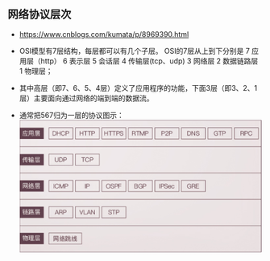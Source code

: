 ## 网络协议层次
- https://www.cnblogs.com/kumata/p/8969390.html

 - OSI模型有7层结构，每层都可以有几个子层。 OSI的7层从上到下分别是 7 应用层（http） 6 表示层 5 会话层 4 传输层(tcp、udp) 3 网络层 2 数据链路层 1 物理层；

- 其中高层（即7、6、5、4层）定义了应用程序的功能，下面3层（即3、2、1层）主要面向通过网络的端到端的数据流。

- 通常把567归为一层的协议图示：
![avatar](./img/osi.png)